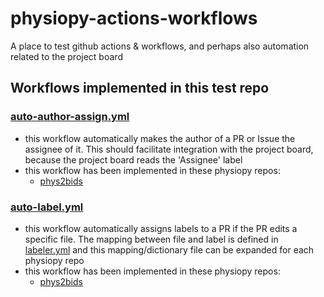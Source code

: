 # physiopy-actions-workflows
A place to test github actions & workflows, and perhaps also automation related to the project board 

## Workflows implemented in this test repo
<!-- Some workflows exist in the physiopy repos that are not listed here -->

### [auto-author-assign.yml](.github/workflows/auto-author-assign.yml) 
- this workflow automatically makes the author of a PR or Issue the assignee of it. This should facilitate integration with the project board, because the project board reads the 'Assignee' label
- this workflow has been implemented in these physiopy repos:
   - [phys2bids](https://github.com/physiopy/phys2bids)

### [auto-label.yml](.github/workflows/auto-label.yml) 
- this workflow automatically assigns labels to a PR if the PR edits a specific file. The mapping between file and label is defined in [labeler.yml](.github/labeler.yml) and this mapping/dictionary file can be expanded for each physiopy repo 
- this workflow has been implemented in these physiopy repos:
   - [phys2bids](https://github.com/physiopy/phys2bids)
